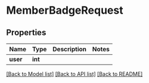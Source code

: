 # MemberBadgeRequest


## Properties
Name | Type | Description | Notes
------------ | ------------- | ------------- | -------------
**user** | **int** |  | 

[[Back to Model list]](../README.md#documentation-for-models) [[Back to API list]](../README.md#documentation-for-api-endpoints) [[Back to README]](../README.md)


